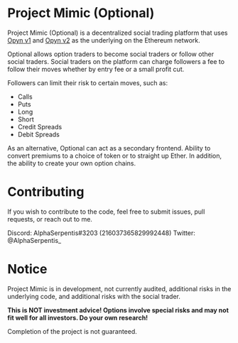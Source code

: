 # Project Mimic (Optional)

Project Mimic (Optional) is a decentralized social trading platform that uses [Opyn v1](https://v1.opyn.co) and [Opyn v2](https://opyn.co) as the underlying on the Ethereum network. 

Optional allows option traders to become social traders or follow other social traders. Social traders on the platform can charge followers a fee to follow their moves whether by entry fee or a small profit cut.

Followers can limit their risk to certain moves, such as:
- Calls
- Puts
- Long
- Short
- Credit Spreads
- Debit Spreads

As an alternative, Optional can act as a secondary frontend. Ability to convert premiums to a choice of token or to straight up Ether. In addition, the ability to create your own option chains.

# Contributing

If you wish to contribute to the code, feel free to submit issues, pull requests, or reach out to me.

Discord: AlphaSerpentis#3203 (216037365829992448)
Twitter: @AlphaSerpentis_

# Notice

Project Mimic is in development, not currently audited, additional risks in the underlying code, and additional risks with the social trader.

**This is NOT investment advice! Options involve special risks and may not fit well for all investors. Do your own research!**

Completion of the project is not guaranteed.
